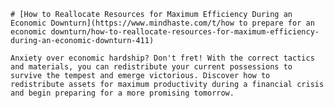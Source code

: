 
    # [How to Reallocate Resources for Maximum Efficiency During an Economic Downturn](https://www.mindhaste.com/t/how to prepare for an economic downturn/how-to-reallocate-resources-for-maximum-efficiency-during-an-economic-downturn-411)

    Anxiety over economic hardship? Don't fret! With the correct tactics and materials, you can redistribute your current possessions to survive the tempest and emerge victorious. Discover how to redistribute assets for maximum productivity during a financial crisis and begin preparing for a more promising tomorrow.
    